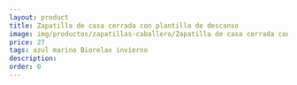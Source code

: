 ```yaml
---
layout: product
title: Zapatilla de casa cerrada con plantilla de descanso
image: img/productos/zapatillas-caballero/Zapatilla de casa cerrada con plantilla de descanso=27=azul marino Biorelax invierno.webp
price: 27
tags: azul marino Biorelax invierno
description: 
order: 0
---
```

